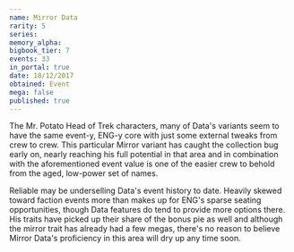 ```yaml
---
name: Mirror Data
rarity: 5
series:
memory_alpha:
bigbook_tier: 7
events: 33
in_portal: true
date: 18/12/2017
obtained: Event
mega: false
published: true
---
```


The Mr. Potato Head of Trek characters, many of Data's variants seem to have the same event-y, ENG-y core with just some external tweaks from crew to crew. This particular Mirror variant has caught the collection bug early on, nearly reaching his full potential in that area and in combination with the aforementioned event value is one of the easier crew to behold from the aged, low-power set of names.

Reliable may be underselling Data's event history to date. Heavily skewed toward faction events more than makes up for ENG's sparse seating opportunities, though Data features do tend to provide more options there. His traits have picked up their share of the bonus pie as well and although the mirror trait has already had a few megas, there's no reason to believe Mirror Data's proficiency in this area will dry up any time soon.
